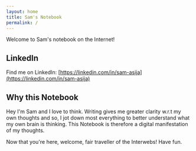 ```yaml
---
layout: home
title: Sam's Notebook
permalink: /
---
```


Welcome to Sam's notebook on the Internet!

## LinkedIn

Find me on LinkedIn: [https://linkedin.com/in/sam-asija](https://linkedin.com/in/sam-asija)

## Why this Notebook

Hey I'm Sam and I love to think. Writing gives me greater clarity w.r.t my own thoughts and
so, I jot down most everything to better understand what my own brain is thinking.
This Notebook is therefore a digital manifestation of my thoughts. 

Now that you're here, welcome, fair traveller of the Interwebs! Have fun.
